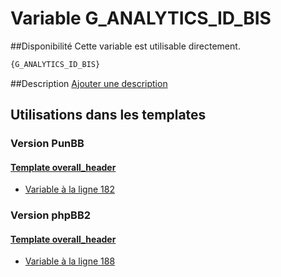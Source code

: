 # Variable G_ANALYTICS_ID_BIS

##Disponibilité
Cette variable est utilisable directement.

```html
{G_ANALYTICS_ID_BIS}
```

##Description
[Ajouter une description](https://fa-tvars.appspot.com/var/G_ANALYTICS_ID_BIS)

## Utilisations dans les templates

### Version PunBB

#### [Template overall_header](punbb/overall_header.md#readme)
* [Variable &agrave; la ligne 182](../punbb/overall_header.tpl#L182)

### Version phpBB2

#### [Template overall_header](subsilver/overall_header.md#readme)
* [Variable &agrave; la ligne 188](../subsilver/overall_header.tpl#L188)